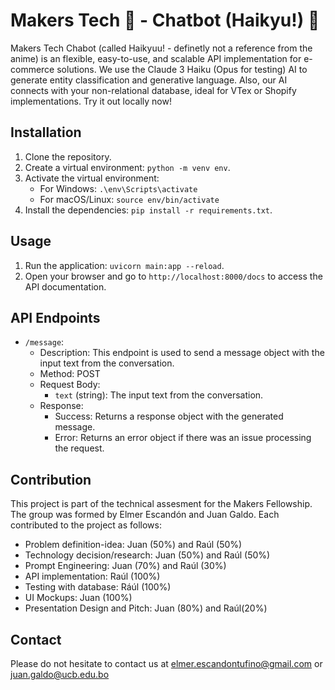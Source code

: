 # Makers Tech 🏪 - Chatbot (Haikyu!) 🚀

Makers Tech Chabot (called Haikyuu! - definetly not a reference from the anime) is an flexible, easy-to-use, and scalable API implementation for e-commerce solutions. We use the Claude 3 Haiku (Opus for testing) AI to generate entity classification and generative language. Also, our AI connects with your non-relational database, ideal
for VTex or Shopify implementations. Try it out locally now!

## Installation

1. Clone the repository.
2. Create a virtual environment: `python -m venv env`.
3. Activate the virtual environment:
    - For Windows: `.\env\Scripts\activate`
    - For macOS/Linux: `source env/bin/activate`
4. Install the dependencies: `pip install -r requirements.txt`.

## Usage

1. Run the application: `uvicorn main:app --reload`.
2. Open your browser and go to `http://localhost:8000/docs` to access the API documentation.

## API Endpoints

-   `/message`:
    -   Description: This endpoint is used to send a message object with the input text from the conversation.
    -   Method: POST
    -   Request Body:
        -   `text` (string): The input text from the conversation.
    -   Response:
        -   Success: Returns a response object with the generated message.
        -   Error: Returns an error object if there was an issue processing the request.

## Contribution

This project is part of the technical assesment for the Makers Fellowship. The group was formed by Elmer Escandón and Juan Galdo.
Each contributed to the project as follows:

-   Problem definition-idea: Juan (50%) and Raúl (50%)
-   Technology decision/research: Juan (50%) and Raúl (50%)
-   Prompt Engineering: Juan (70%) and Raúl (30%)
-   API implementation: Raúl (100%)
-   Testing with database: Ráúl (100%)
-   UI Mockups: Juan (100%)
-   Presentation Design and Pitch: Juan (80%) and Raúl(20%)

## Contact

Please do not hesitate to contact us at [elmer.escandontufino@gmail.com](mailto:elmer.escandontufino@gmail.com) or [juan.galdo@ucb.edu.bo](mailto:juan.galdo@ucb.edu.bo)
